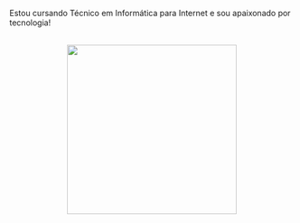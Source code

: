 Estou cursando Técnico em Informática para Internet e sou apaixonado por tecnologia! <br> <br>
<div style="text-align: center;">
  <img src="https://i.pinimg.com/originals/86/68/d9/8668d99b7fd5e3855ef8881b7000b98f.gif" width="300" />
</div>
